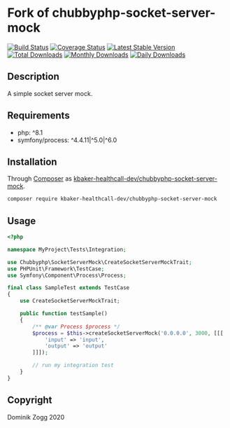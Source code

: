 # Fork of chubbyphp-socket-server-mock

[![Build Status](https://api.travis-ci.org/chubbyphp/chubbyphp-socket-server-mock.png?branch=master)](https://travis-ci.org/chubbyphp/chubbyphp-socket-server-mock)
[![Coverage Status](https://coveralls.io/repos/github/chubbyphp/chubbyphp-socket-server-mock/badge.svg?branch=master)](https://coveralls.io/github/chubbyphp/chubbyphp-socket-server-mock?branch=master)
[![Latest Stable Version](https://poser.pugx.org/chubbyphp/chubbyphp-socket-server-mock/v/stable.png)](https://packagist.org/packages/chubbyphp/chubbyphp-socket-server-mock)
[![Total Downloads](https://poser.pugx.org/chubbyphp/chubbyphp-socket-server-mock/downloads.png)](https://packagist.org/packages/chubbyphp/chubbyphp-socket-server-mock)
[![Monthly Downloads](https://poser.pugx.org/chubbyphp/chubbyphp-socket-server-mock/d/monthly)](https://packagist.org/packages/chubbyphp/chubbyphp-socket-server-mock)
[![Daily Downloads](https://poser.pugx.org/chubbyphp/chubbyphp-socket-server-mock/d/daily)](https://packagist.org/packages/chubbyphp/chubbyphp-socket-server-mock)

## Description

A simple socket server mock.

## Requirements

 * php: ^8.1
 * symfony/process: ^4.4.11|^5.0|^6.0

## Installation

Through [Composer](http://getcomposer.org) as [kbaker-healthcall-dev/chubbyphp-socket-server-mock][1].

```sh
composer require kbaker-healthcall-dev/chubbyphp-socket-server-mock
```

## Usage

```php
<?php

namespace MyProject\Tests\Integration;

use Chubbyphp\SocketServerMock\CreateSocketServerMockTrait;
use PHPUnit\Framework\TestCase;
use Symfony\Component\Process\Process;

final class SampleTest extends TestCase
{
    use CreateSocketServerMockTrait;

    public function testSample()
    {
        /** @var Process $process */
        $process = $this->createSocketServerMock('0.0.0.0', 3000, [[[
            'input' => 'input',
            'output' => 'output'
        ]]]);

        // run my integration test
    }
}
```

## Copyright

Dominik Zogg 2020


[1]: https://packagist.org/packages/chubbyphp/chubbyphp-socket-server-mock
